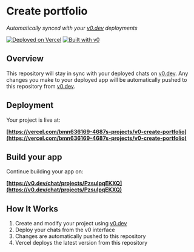 # Create portfolio

*Automatically synced with your [v0.dev](https://v0.dev) deployments*

[![Deployed on Vercel](https://img.shields.io/badge/Deployed%20on-Vercel-black?style=for-the-badge&logo=vercel)](https://vercel.com/bmn636169-4687s-projects/v0-create-portfolio)
[![Built with v0](https://img.shields.io/badge/Built%20with-v0.dev-black?style=for-the-badge)](https://v0.dev/chat/projects/PzsulpqEKXQ)

## Overview

This repository will stay in sync with your deployed chats on [v0.dev](https://v0.dev).
Any changes you make to your deployed app will be automatically pushed to this repository from [v0.dev](https://v0.dev).

## Deployment

Your project is live at:

**[https://vercel.com/bmn636169-4687s-projects/v0-create-portfolio](https://vercel.com/bmn636169-4687s-projects/v0-create-portfolio)**

## Build your app

Continue building your app on:

**[https://v0.dev/chat/projects/PzsulpqEKXQ](https://v0.dev/chat/projects/PzsulpqEKXQ)**

## How It Works

1. Create and modify your project using [v0.dev](https://v0.dev)
2. Deploy your chats from the v0 interface
3. Changes are automatically pushed to this repository
4. Vercel deploys the latest version from this repository